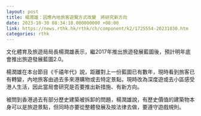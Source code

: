 ```yaml
---
layout: post
title: 楊潤雄：因應內地旅客遊覽方式改變　將研究新方向
date: 2023-10-30 08:34:18.000000000 +08:00
link: https://news.rthk.hk/rthk/ch/component/k2/1725554-20231030.htm
categories: rthk
---
```


文化體育及旅遊局局長楊潤雄表示，繼2017年推出旅遊發展藍圖後，預計明年底會推出旅遊發展藍圖2.0。

楊潤雄在本台節目《千禧年代》說，距離對上一份藍圖已有數年，現時看到旅客已有轉變，內地旅客由過去多來港購物或去特定景點，現時改為深度遊或去小區感受港人生活，因此當局會研究是否要推出新措施、有新方向。

被問到香港過去有部分歷史建築被拆卸的問題，楊潤雄說，有歷史價值的建築物本身可以是旅遊景點，但同時亦要從整體發展及按法律去做，要遵守遊戲規則。
